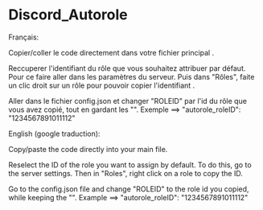 # Discord_Autorole

Français: 

Copier/coller le code directement dans votre fichier principal .

Reccuperer l'identifiant du rôle que vous souhaitez attribuer par défaut. Pour ce faire aller dans les paramètres du serveur. Puis dans "Rôles", faite un clic droit sur un rôle pour pouvoir copier l'identifiant .

Aller dans le fichier config.json et changer "ROLEID" par l'id du rôle que vous avez copié, tout en gardant les "". Exemple ==> "autorole_roleID": "1234567891011112"


English (google traduction):

Copy/paste the code directly into your main file.

Reselect the ID of the role you want to assign by default. To do this, go to the server settings. Then in "Roles", right click on a role to copy the ID.

Go to the config.json file and change "ROLEID" to the role id you copied, while keeping the "". Example ==> "autorole_roleID": "1234567891011112"

